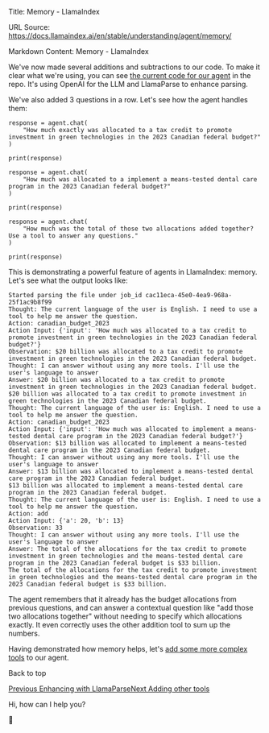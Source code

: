 Title: Memory - LlamaIndex

URL Source: https://docs.llamaindex.ai/en/stable/understanding/agent/memory/

Markdown Content:
Memory - LlamaIndex


We've now made several additions and subtractions to our code. To make it clear what we're using, you can see [the current code for our agent](https://github.com/run-llama/python-agents-tutorial/blob/main/5_memory.py) in the repo. It's using OpenAI for the LLM and LlamaParse to enhance parsing.

We've also added 3 questions in a row. Let's see how the agent handles them:

```
response = agent.chat(
    "How much exactly was allocated to a tax credit to promote investment in green technologies in the 2023 Canadian federal budget?"
)

print(response)

response = agent.chat(
    "How much was allocated to a implement a means-tested dental care program in the 2023 Canadian federal budget?"
)

print(response)

response = agent.chat(
    "How much was the total of those two allocations added together? Use a tool to answer any questions."
)

print(response)
```

This is demonstrating a powerful feature of agents in LlamaIndex: memory. Let's see what the output looks like:

```
Started parsing the file under job_id cac11eca-45e0-4ea9-968a-25f1ac9b8f99
Thought: The current language of the user is English. I need to use a tool to help me answer the question.
Action: canadian_budget_2023
Action Input: {'input': 'How much was allocated to a tax credit to promote investment in green technologies in the 2023 Canadian federal budget?'}
Observation: $20 billion was allocated to a tax credit to promote investment in green technologies in the 2023 Canadian federal budget.
Thought: I can answer without using any more tools. I'll use the user's language to answer
Answer: $20 billion was allocated to a tax credit to promote investment in green technologies in the 2023 Canadian federal budget.
$20 billion was allocated to a tax credit to promote investment in green technologies in the 2023 Canadian federal budget.
Thought: The current language of the user is: English. I need to use a tool to help me answer the question.
Action: canadian_budget_2023
Action Input: {'input': 'How much was allocated to implement a means-tested dental care program in the 2023 Canadian federal budget?'}
Observation: $13 billion was allocated to implement a means-tested dental care program in the 2023 Canadian federal budget.
Thought: I can answer without using any more tools. I'll use the user's language to answer
Answer: $13 billion was allocated to implement a means-tested dental care program in the 2023 Canadian federal budget.
$13 billion was allocated to implement a means-tested dental care program in the 2023 Canadian federal budget.
Thought: The current language of the user is: English. I need to use a tool to help me answer the question.
Action: add
Action Input: {'a': 20, 'b': 13}
Observation: 33
Thought: I can answer without using any more tools. I'll use the user's language to answer
Answer: The total of the allocations for the tax credit to promote investment in green technologies and the means-tested dental care program in the 2023 Canadian federal budget is $33 billion.
The total of the allocations for the tax credit to promote investment in green technologies and the means-tested dental care program in the 2023 Canadian federal budget is $33 billion.
```

The agent remembers that it already has the budget allocations from previous questions, and can answer a contextual question like "add those two allocations together" without needing to specify which allocations exactly. It even correctly uses the other addition tool to sum up the numbers.

Having demonstrated how memory helps, let's [add some more complex tools](https://docs.llamaindex.ai/en/stable/understanding/agent/tools/) to our agent.

Back to top

[Previous Enhancing with LlamaParse](https://docs.llamaindex.ai/en/stable/understanding/agent/llamaparse/)[Next Adding other tools](https://docs.llamaindex.ai/en/stable/understanding/agent/tools/)

Hi, how can I help you?

🦙
